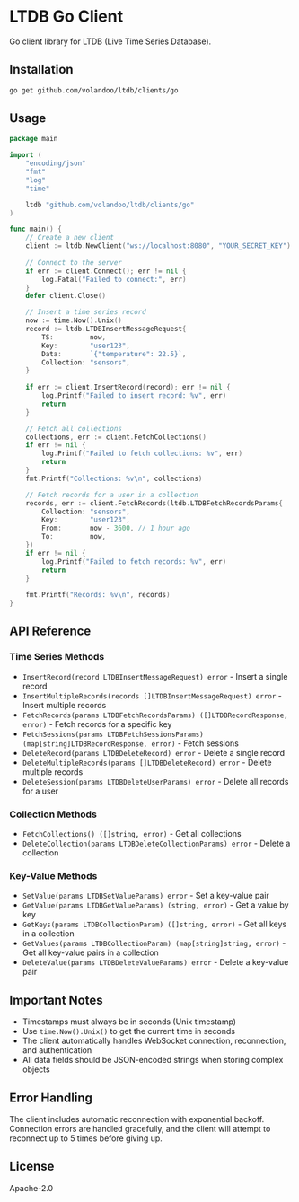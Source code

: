 # LTDB Go Client

Go client library for LTDB (Live Time Series Database).

## Installation

```bash
go get github.com/volandoo/ltdb/clients/go
```

## Usage

```go
package main

import (
    "encoding/json"
    "fmt"
    "log"
    "time"

    ltdb "github.com/volandoo/ltdb/clients/go"
)

func main() {
    // Create a new client
    client := ltdb.NewClient("ws://localhost:8080", "YOUR_SECRET_KEY")
    
    // Connect to the server
    if err := client.Connect(); err != nil {
        log.Fatal("Failed to connect:", err)
    }
    defer client.Close()

    // Insert a time series record
    now := time.Now().Unix()
    record := ltdb.LTDBInsertMessageRequest{
        TS:         now,
        Key:        "user123",
        Data:       `{"temperature": 22.5}`,
        Collection: "sensors",
    }
    
    if err := client.InsertRecord(record); err != nil {
        log.Printf("Failed to insert record: %v", err)
        return
    }

    // Fetch all collections
    collections, err := client.FetchCollections()
    if err != nil {
        log.Printf("Failed to fetch collections: %v", err)
        return
    }
    fmt.Printf("Collections: %v\n", collections)

    // Fetch records for a user in a collection
    records, err := client.FetchRecords(ltdb.LTDBFetchRecordsParams{
        Collection: "sensors",
        Key:        "user123",
        From:       now - 3600, // 1 hour ago
        To:         now,
    })
    if err != nil {
        log.Printf("Failed to fetch records: %v", err)
        return
    }
    
    fmt.Printf("Records: %v\n", records)
}
```

## API Reference

### Time Series Methods

- `InsertRecord(record LTDBInsertMessageRequest) error` - Insert a single record
- `InsertMultipleRecords(records []LTDBInsertMessageRequest) error` - Insert multiple records
- `FetchRecords(params LTDBFetchRecordsParams) ([]LTDBRecordResponse, error)` - Fetch records for a specific key
- `FetchSessions(params LTDBFetchSessionsParams) (map[string]LTDBRecordResponse, error)` - Fetch sessions
- `DeleteRecord(params LTDBDeleteRecord) error` - Delete a single record
- `DeleteMultipleRecords(params []LTDBDeleteRecord) error` - Delete multiple records
- `DeleteSession(params LTDBDeleteUserParams) error` - Delete all records for a user

### Collection Methods

- `FetchCollections() ([]string, error)` - Get all collections
- `DeleteCollection(params LTDBDeleteCollectionParams) error` - Delete a collection

### Key-Value Methods

- `SetValue(params LTDBSetValueParams) error` - Set a key-value pair
- `GetValue(params LTDBGetValueParams) (string, error)` - Get a value by key
- `GetKeys(params LTDBCollectionParam) ([]string, error)` - Get all keys in a collection
- `GetValues(params LTDBCollectionParam) (map[string]string, error)` - Get all key-value pairs in a collection
- `DeleteValue(params LTDBDeleteValueParams) error` - Delete a key-value pair

## Important Notes

- Timestamps must always be in seconds (Unix timestamp)
- Use `time.Now().Unix()` to get the current time in seconds
- The client automatically handles WebSocket connection, reconnection, and authentication
- All data fields should be JSON-encoded strings when storing complex objects

## Error Handling

The client includes automatic reconnection with exponential backoff. Connection errors are handled gracefully, and the client will attempt to reconnect up to 5 times before giving up.

## License

Apache-2.0
